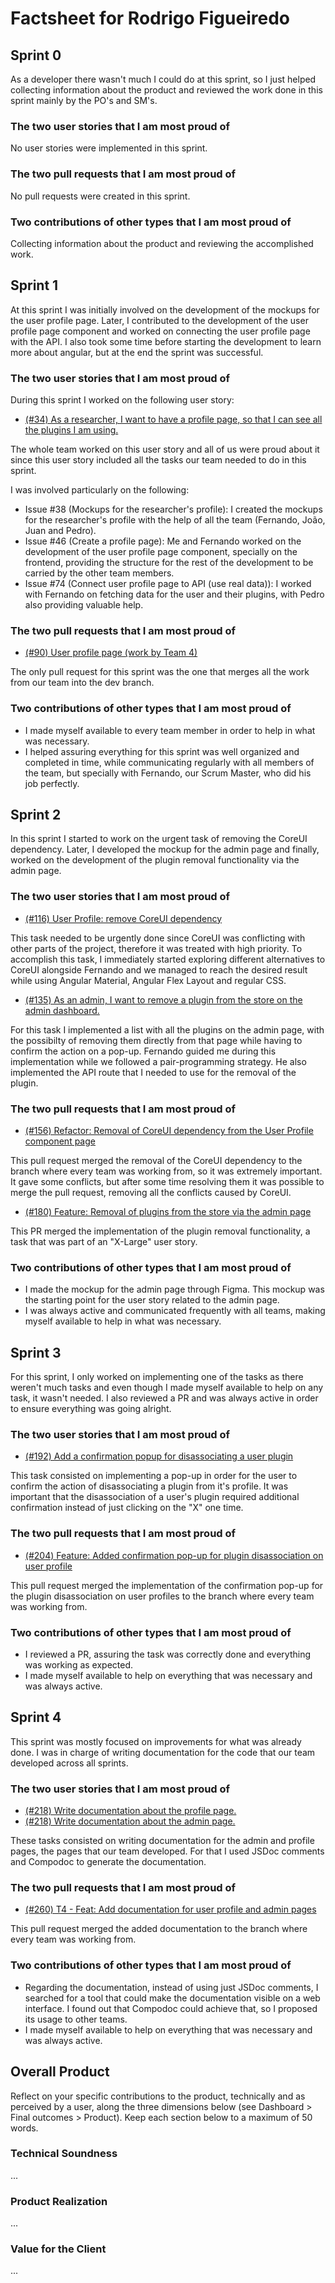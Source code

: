 # Factsheet for Rodrigo Figueiredo

## Sprint 0

As a developer there wasn't much I could do at this sprint, so I just helped collecting information about the product and reviewed the work done in this sprint mainly by the PO's and SM's.

### The two user stories that I am most proud of

No user stories were implemented in this sprint.

### The two pull requests that I am most proud of

No pull requests were created in this sprint.

### Two contributions of other types that I am most proud of

Collecting information about the product and reviewing the accomplished work.


## Sprint 1

At this sprint I was initially involved on the development of the mockups for the user profile page. Later, I contributed to the development of the user profile page component and worked on connecting the user profile page with the API.
I also took some time before starting the development to learn more about angular, but at the end the sprint was successful.

### The two user stories that I am most proud of

During this sprint I worked on the following user story:

- [(#34) As a researcher, I want to have a profile page, so that I can see all the plugins I am using.](https://github.com/FEUP-MEIC-DS-2023-1MEIC08/VAXPRED/issues/34)

The whole team worked on this user story and all of us were proud about it since this user story included all the tasks our team needed to do in this sprint.

I was involved particularly on the following:

- Issue #38 (Mockups for the researcher's profile): I created the mockups for the researcher's profile with the help of all the team (Fernando, João, Juan and Pedro).
- Issue #46 (Create a profile page): Me and Fernando worked on the development of the user profile page component, specially on the frontend, providing the structure for the rest of the development to be carried by the other team members.
- Issue #74 (Connect user profile page to API (use real data)): I worked with Fernando on fetching data for the user and their plugins, with Pedro also providing valuable help.

### The two pull requests that I am most proud of

- [(#90) User profile page (work by Team 4)](https://github.com/FEUP-MEIC-DS-2023-1MEIC08/VAXPRED/pull/90)

The only pull request for this sprint was the one that merges all the work from our team into the dev branch.

### Two contributions of other types that I am most proud of

- I made myself available to every team member in order to help in what was necessary.
- I helped assuring everything for this sprint was well organized and completed in time, while communicating regularly with all members of the team, but specially with Fernando, our Scrum Master, who did his job perfectly.

## Sprint 2

In this sprint I started to work on the urgent task of removing the CoreUI dependency. Later, I developed the mockup for the admin page and finally, worked on the development of the plugin removal functionality via the admin page.

### The two user stories that I am most proud of

- [(#116) User Profile: remove CoreUI dependency](https://github.com/FEUP-MEIC-DS-2023-1MEIC08/VAXPRED/issues/116)

This task needed to be urgently done since CoreUI was conflicting with other parts of the project, therefore it was treated with high priority. To accomplish this task, I immediately started exploring different alternatives to CoreUI alongside Fernando and we managed to reach the desired result while using Angular Material, Angular Flex Layout and regular CSS.

- [(#135) As an admin, I want to remove a plugin from the store on the admin dashboard.](https://github.com/FEUP-MEIC-DS-2023-1MEIC08/VAXPRED/issues/135)

For this task I implemented a list with all the plugins on the admin page, with the possibilty of removing them directly from that page while having to confirm the action on a pop-up. Fernando guided me during this implementation while we followed a pair-programming strategy. He also implemented the API route that I needed to use for the removal of the plugin.

### The two pull requests that I am most proud of

- [(#156) Refactor: Removal of CoreUI dependency from the User Profile component page](https://github.com/FEUP-MEIC-DS-2023-1MEIC08/VAXPRED/pull/156)

This pull request merged the removal of the CoreUI dependency to the branch where every team was working from, so it was extremely important. It gave some conflicts, but after some time resolving them it was possible to merge the pull request, removing all the conflicts caused by CoreUI.

- [(#180) Feature: Removal of plugins from the store via the admin page](https://github.com/FEUP-MEIC-DS-2023-1MEIC08/VAXPRED/pull/180)

This PR merged the implementation of the plugin removal functionality, a task that was part of an "X-Large" user story.

### Two contributions of other types that I am most proud of

- I made the mockup for the admin page through Figma. This mockup was the starting point for the user story related to the admin page.
- I was always active and communicated frequently with all teams, making myself available to help in what was necessary.

## Sprint 3

For this sprint, I only worked on implementing one of the tasks as there weren't much tasks and even though I made myself available to help on any task, it wasn't needed. I also reviewed a PR and was always active in order to ensure everything was going alright.

### The two user stories that I am most proud of

- [(#192) Add a confirmation popup for disassociating a user plugin](https://github.com/FEUP-MEIC-DS-2023-1MEIC08/VAXPRED/issues/92)

This task consisted on implementing a pop-up in order for the user to confirm the action of disassociating a plugin from it's profile. It was important that the disassociation of a user's plugin required additional confirmation instead of just clicking on the "X" one time.

### The two pull requests that I am most proud of

- [(#204) Feature: Added confirmation pop-up for plugin disassociation on user profile](https://github.com/FEUP-MEIC-DS-2023-1MEIC08/VAXPRED/pull/204)

This pull request merged the implementation of the confirmation pop-up for the plugin disassociation on user profiles to the branch where every team was working from.

### Two contributions of other types that I am most proud of

- I reviewed a PR, assuring the task was correctly done and everything was working as expected.
- I made myself available to help on everything that was necessary and was always active.

## Sprint 4

This sprint was mostly focused on improvements for what was already done. I was in charge of writing documentation for the code that our team developed across all sprints.

### The two user stories that I am most proud of

- [(#218) Write documentation about the profile page.](https://github.com/FEUP-MEIC-DS-2023-1MEIC08/VAXPRED/issues/218)
- [(#218) Write documentation about the admin page.](https://github.com/FEUP-MEIC-DS-2023-1MEIC08/VAXPRED/issues/234)

These tasks consisted on writing documentation for the admin and profile pages, the pages that our team developed. For that I used JSDoc comments and Compodoc to generate the documentation.

### The two pull requests that I am most proud of

- [(#260) T4 - Feat: Add documentation for user profile and admin pages](https://github.com/FEUP-MEIC-DS-2023-1MEIC08/VAXPRED/pull/260)

This pull request merged the added documentation to the branch where every team was working from.

### Two contributions of other types that I am most proud of

- Regarding the documentation, instead of using just JSDoc comments, I searched for a tool that could make the documentation visible on a web interface. I found out that Compodoc could achieve that, so I proposed its usage to other teams.
- I made myself available to help on everything that was necessary and was always active.

## Overall Product

Reflect on your specific contributions to the product, technically and as perceived by a user, along the three dimensions below (see Dashboard > Final outcomes > Product). Keep each section below to a maximum of 50 words.

### Technical Soundness
...

### Product Realization
...

### Value for the Client

...
